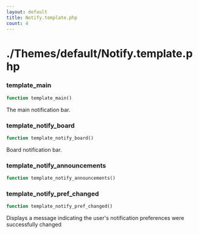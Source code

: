 ```yaml
---
layout: default
title: Notify.template.php
count: 4
---
```


# ./Themes/default/Notify.template.php

### template_main

```php
function template_main()
```
The main notification bar.



### template_notify_board

```php
function template_notify_board()
```
Board notification bar.



### template_notify_announcements

```php
function template_notify_announcements()
```




### template_notify_pref_changed

```php
function template_notify_pref_changed()
```
Displays a message indicating the user's notification preferences were successfully changed



